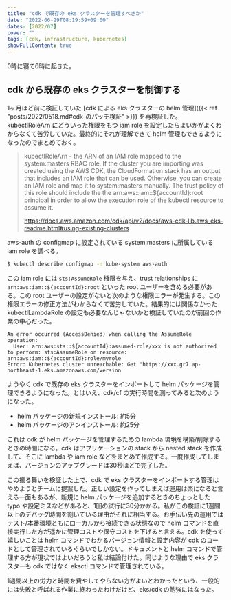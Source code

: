 ```yaml
---
title: "cdk で既存の eks クラスターを管理すべきか"
date: "2022-06-29T08:19:59+09:00"
dates: [2022/07]
cover: ""
tags: [cdk, infrastructure, kubernetes]
showFullContent: true
---
```


0時に寝て6時に起きた。

## cdk から既存の eks クラスターを制御する

1ヶ月ほど前に検証していた [cdk による eks クラスターの helm 管理]({{< ref "posts/2022/0518.md#cdk-のパッチ検証" >}}) を再検証した。kubectlRoleArn にどういった権限をもつ iam role を設定したらよいかがよくわからなくて苦労していた。最終的にそれが理解できて helm 管理もできるようになったのでまとめておく。

> kubectlRoleArn - the ARN of an IAM role mapped to the system:masters RBAC role. If the cluster you are importing was created using the AWS CDK, the CloudFormation stack has an output that includes an IAM role that can be used. Otherwise, you can create an IAM role and map it to system:masters manually. The trust policy of this role should include the the arn:aws::iam::${accountId}:root principal in order to allow the execution role of the kubectl resource to assume it.
> 
> https://docs.aws.amazon.com/cdk/api/v2/docs/aws-cdk-lib.aws_eks-readme.html#using-existing-clusters

aws-auth の configmap に設定されている system:masters に所属している iam role を調べる。

```bash
$ kubectl describe configmap -n kube-system aws-auth
```

この iam role には `sts:AssumeRole` 権限を与え、trust relationships に `arn:aws:iam::${accountId}:root` といった root ユーザーを含める必要がある。この root ユーザーの設定がないと次のような権限エラーが発生する。この権限エラーの修正方法がわからなくて苦労していた。結果的には関係なかった kubectlLambdaRole の設定も必要なんじゃないかと検証していたのが前回の作業の中心だった。

```
An error occurred (AccessDenied) when calling the AssumeRole operation:
  User: arn:aws:sts::${accountId}:assumed-role/xxx is not authorized to perform: sts:AssumeRole on resource: arn:aws:iam::${accountId}:role/myrole
Error: Kubernetes cluster unreachable: Get "https://xxx.gr7.ap-northeast-1.eks.amazonaws.com/version
```

ようやく cdk で既存の eks クラスターをインポートして helm パッケージを管理できるようになった。とはいえ、cdk/cf の実行時間を測ってみると次のようになった。

* helm パッケージの新規インストール: 約5分
* helm パッケージのアンインストール: 約25分

これは cdk が helm パッケージを管理するための lambda 環境を構築/削除するときの時間になる。cdk はアプリケーションの stack から nested stack を作成して、そこに lambda や iam role などをまとめて作成する。一度作成してしまえば、バージョンのアップグレードは30秒ほどで完了した。

この振る舞いを検証した上で、cdk で eks クラスターをインポートする管理はやめようとチームに提案した。正しい設定を作ってしまえば運用は楽になると言える一面もあるが、新規に helm パッケージを追加するときのちょっとした typo や設定ミスなどがあると、1回の試行に30分かかる。私がこの検証に1週間以上のデバッグ時間を割いている理由がそれに相当する。お手伝い先の運用ではテスト/本番環境ともにローカルから接続できる状態なので helm コマンドを直接実行した方が遥かに管理コストや保守コストを下げると言える。cdk を使って嬉しいことは helm コマンドでわかるバージョン情報と設定内容が cdk のコードとして管理されているぐらいでしかない。ドキュメントと helm コマンドで管理する方が現状ではよいだろうと私は結論付けた。同じような理由で eks クラスターも cdk ではなく eksctl コマンドで管理されている。

1週間以上の労力と時間を費やしてやらない方がよいとわかったという、一般的には失敗と呼ばれる作業に終わったわけだけど、eks/cdk の勉強にはなった。
